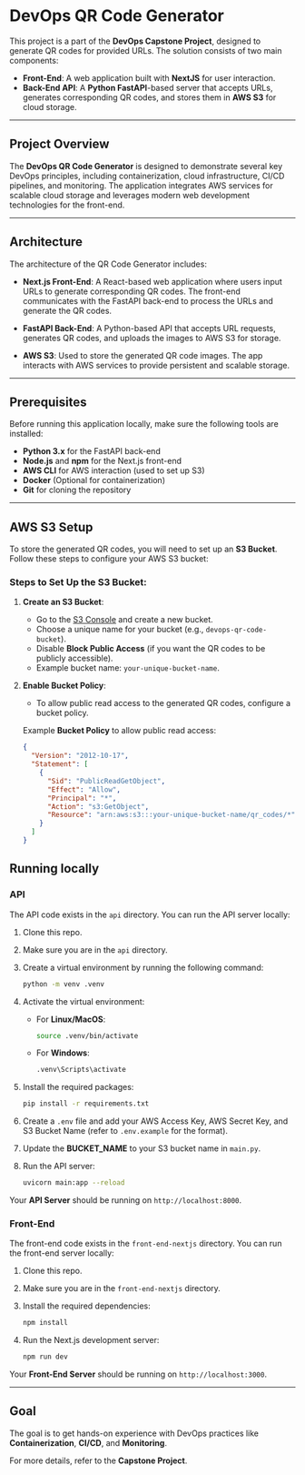 # DevOps QR Code Generator

This project is a part of the **DevOps Capstone Project**, designed to generate QR codes for provided URLs. The solution consists of two main components:

- **Front-End**: A web application built with **NextJS** for user interaction.
- **Back-End API**: A **Python FastAPI**-based server that accepts URLs, generates corresponding QR codes, and stores them in **AWS S3** for cloud storage.

---

## **Project Overview**

The **DevOps QR Code Generator** is designed to demonstrate several key DevOps principles, including containerization, cloud infrastructure, CI/CD pipelines, and monitoring. The application integrates AWS services for scalable cloud storage and leverages modern web development technologies for the front-end.

---

## **Architecture**

The architecture of the QR Code Generator includes:

- **Next.js Front-End**: A React-based web application where users input URLs to generate corresponding QR codes. The front-end communicates with the FastAPI back-end to process the URLs and generate the QR codes.
  
- **FastAPI Back-End**: A Python-based API that accepts URL requests, generates QR codes, and uploads the images to AWS S3 for storage.
  
- **AWS S3**: Used to store the generated QR code images. The app interacts with AWS services to provide persistent and scalable storage.

---

## **Prerequisites**

Before running this application locally, make sure the following tools are installed:

- **Python 3.x** for the FastAPI back-end
- **Node.js** and **npm** for the Next.js front-end
- **AWS CLI** for AWS interaction (used to set up S3)
- **Docker** (Optional for containerization)
- **Git** for cloning the repository

---

## **AWS S3 Setup**

To store the generated QR codes, you will need to set up an **S3 Bucket**. Follow these steps to configure your AWS S3 bucket:

### Steps to Set Up the S3 Bucket:

1. **Create an S3 Bucket**:
   - Go to the [S3 Console](https://s3.console.aws.amazon.com/s3/home) and create a new bucket.
   - Choose a unique name for your bucket (e.g., `devops-qr-code-bucket`).
   - Disable **Block Public Access** (if you want the QR codes to be publicly accessible).
   - Example bucket name: `your-unique-bucket-name`.

2. **Enable Bucket Policy**:
   - To allow public read access to the generated QR codes, configure a bucket policy.
   
   Example **Bucket Policy** to allow public read access:
   ```json
   {
     "Version": "2012-10-17",
     "Statement": [
       {
         "Sid": "PublicReadGetObject",
         "Effect": "Allow",
         "Principal": "*",
         "Action": "s3:GetObject",
         "Resource": "arn:aws:s3:::your-unique-bucket-name/qr_codes/*"
       }
     ]
   }

## Running locally

### API

The API code exists in the `api` directory. You can run the API server locally:

1. Clone this repo.
2. Make sure you are in the `api` directory.
3. Create a virtual environment by running the following command:

    ```bash
    python -m venv .venv
    ```

4. Activate the virtual environment:

    - For **Linux/MacOS**:

      ```bash
      source .venv/bin/activate
      ```

    - For **Windows**:

      ```bash
      .venv\Scripts\activate
      ```

5. Install the required packages:

    ```bash
    pip install -r requirements.txt
    ```

6. Create a `.env` file and add your AWS Access Key, AWS Secret Key, and S3 Bucket Name (refer to `.env.example` for the format).
7. Update the **BUCKET_NAME** to your S3 bucket name in `main.py`.
8. Run the API server:

    ```bash
    uvicorn main:app --reload
    ```

Your **API Server** should be running on `http://localhost:8000`.

### Front-End

The front-end code exists in the `front-end-nextjs` directory. You can run the front-end server locally:

1. Clone this repo.
2. Make sure you are in the `front-end-nextjs` directory.
3. Install the required dependencies:

    ```bash
    npm install
    ```

4. Run the Next.js development server:

    ```bash
    npm run dev
    ```

Your **Front-End Server** should be running on `http://localhost:3000`.

---

## Goal

The goal is to get hands-on experience with DevOps practices like **Containerization**, **CI/CD**, and **Monitoring**.

For more details, refer to the **Capstone Project**.
